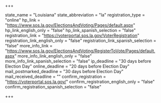 +++

state_name = "Louisiana"
state_abbreviation = "la"
registration_type = "online"
hp_link = "https://www.sos.la.gov/ElectionsAndVoting/Pages/default.aspx"
hp_link_english_only = "false"
hp_link_spanish_selection = "false"
registration_link = "https://voterportal.sos.la.gov/VoterRegistration"
registration_link_english_only = "false"
registration_link_spanish_selection = "false"
more_info_link = "https://www.sos.la.gov/ElectionsAndVoting/RegisterToVote/Pages/default.aspx"
more_info_link_english_only = "false"
more_info_link_spanish_selection = "false"
ip_deadline = "30 days before Election Day"
online_deadline = "20 days before Election Day"
mail_postmarked_deadline = "30 days before Election Day"
mail_received_deadline = ""
confirm_registration = "https://voterportal.sos.la.gov/"
confirm_registration_english_only = "false"
confirm_registration_spanish_selection = "false"

+++